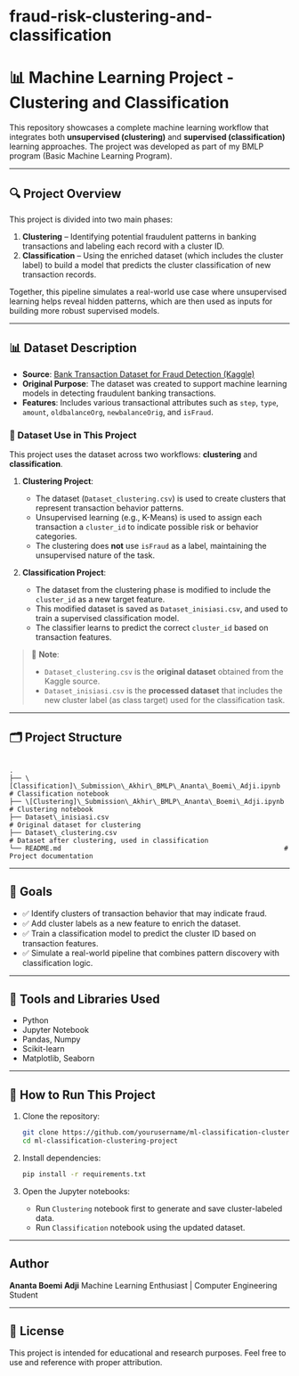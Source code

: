 # fraud-risk-clustering-and-classification

# 📊 Machine Learning Project - Clustering and Classification
This repository showcases a complete machine learning workflow that integrates both **unsupervised (clustering)** and **supervised (classification)** learning approaches. The project was developed as part of my BMLP program (Basic Machine Learning Program).

---

## 🔍 Project Overview

This project is divided into two main phases:
1. **Clustering** – Identifying potential fraudulent patterns in banking transactions and labeling each record with a cluster ID.
2. **Classification** – Using the enriched dataset (which includes the cluster label) to build a model that predicts the cluster classification of new transaction records.

Together, this pipeline simulates a real-world use case where unsupervised learning helps reveal hidden patterns, which are then used as inputs for building more robust supervised models.

---

## 📊 Dataset Description

- **Source**: [Bank Transaction Dataset for Fraud Detection (Kaggle)](https://www.kaggle.com/datasets/valakhorasani/bank-transaction-dataset-for-fraud-detection)
- **Original Purpose**: The dataset was created to support machine learning models in detecting fraudulent banking transactions.
- **Features**: Includes various transactional attributes such as `step`, `type`, `amount`, `oldbalanceOrg`, `newbalanceOrig`, and `isFraud`.

### 🔁 Dataset Use in This Project

This project uses the dataset across two workflows: **clustering** and **classification**.

1. **Clustering Project**:
   - The dataset (`Dataset_clustering.csv`) is used to create clusters that represent transaction behavior patterns.
   - Unsupervised learning (e.g., K-Means) is used to assign each transaction a `cluster_id` to indicate possible risk or behavior categories.
   - The clustering does **not** use `isFraud` as a label, maintaining the unsupervised nature of the task.

2. **Classification Project**:
   - The dataset from the clustering phase is modified to include the `cluster_id` as a new target feature.
   - This modified dataset is saved as `Dataset_inisiasi.csv`, and used to train a supervised classification model.
   - The classifier learns to predict the correct `cluster_id` based on transaction features.

> 📝 **Note**:  
> - `Dataset_clustering.csv` is the **original dataset** obtained from the Kaggle source.  
> - `Dataset_inisiasi.csv` is the **processed dataset** that includes the new cluster label (as class target) used for the classification task.

---

## 🗂️ Project Structure

```

.
├── \[Classification]\_Submission\_Akhir\_BMLP\_Ananta\_Boemi\_Adji.ipynb   # Classification notebook
├── \[Clustering]\_Submission\_Akhir\_BMLP\_Ananta\_Boemi\_Adji.ipynb       # Clustering notebook
├── Dataset\_inisiasi.csv                                             # Original dataset for clustering
├── Dataset\_clustering.csv                                           # Dataset after clustering, used in classification
└── README.md                                                        # Project documentation

```

---

## 📌 Goals

- ✅ Identify clusters of transaction behavior that may indicate fraud.
- ✅ Add cluster labels as a new feature to enrich the dataset.
- ✅ Train a classification model to predict the cluster ID based on transaction features.
- ✅ Simulate a real-world pipeline that combines pattern discovery with classification logic.

---

## 🔧 Tools and Libraries Used

- Python
- Jupyter Notebook
- Pandas, Numpy
- Scikit-learn
- Matplotlib, Seaborn

---

## 🧪 How to Run This Project

1. Clone the repository:
   ```bash
   git clone https://github.com/yourusername/ml-classification-clustering-project.git
   cd ml-classification-clustering-project
   ````

2. Install dependencies:

   ```bash
   pip install -r requirements.txt
   ```

3. Open the Jupyter notebooks:

   * Run `Clustering` notebook first to generate and save cluster-labeled data.
   * Run `Classification` notebook using the updated dataset.

---

## Author

**Ananta Boemi Adji**
Machine Learning Enthusiast | Computer Engineering Student

---

## 📄 License

This project is intended for educational and research purposes. Feel free to use and reference with proper attribution.

